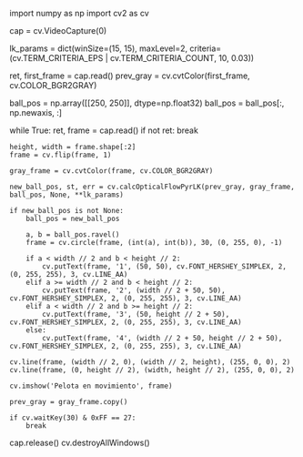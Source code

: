 import numpy as np
import cv2 as cv

cap = cv.VideoCapture(0)

lk_params = dict(winSize=(15, 15), maxLevel=2,
                 criteria=(cv.TERM_CRITERIA_EPS | cv.TERM_CRITERIA_COUNT, 10, 0.03))

ret, first_frame = cap.read()
prev_gray = cv.cvtColor(first_frame, cv.COLOR_BGR2GRAY)

ball_pos = np.array([[250, 250]], dtype=np.float32)
ball_pos = ball_pos[:, np.newaxis, :]

while True:
    ret, frame = cap.read()
    if not ret:
        break

    height, width = frame.shape[:2]
    frame = cv.flip(frame, 1)

    gray_frame = cv.cvtColor(frame, cv.COLOR_BGR2GRAY)

    new_ball_pos, st, err = cv.calcOpticalFlowPyrLK(prev_gray, gray_frame, ball_pos, None, **lk_params)

    if new_ball_pos is not None:
        ball_pos = new_ball_pos

        a, b = ball_pos.ravel()
        frame = cv.circle(frame, (int(a), int(b)), 30, (0, 255, 0), -1)

        if a < width // 2 and b < height // 2:
            cv.putText(frame, '1', (50, 50), cv.FONT_HERSHEY_SIMPLEX, 2, (0, 255, 255), 3, cv.LINE_AA)
        elif a >= width // 2 and b < height // 2:
            cv.putText(frame, '2', (width // 2 + 50, 50), cv.FONT_HERSHEY_SIMPLEX, 2, (0, 255, 255), 3, cv.LINE_AA)
        elif a < width // 2 and b >= height // 2:
            cv.putText(frame, '3', (50, height // 2 + 50), cv.FONT_HERSHEY_SIMPLEX, 2, (0, 255, 255), 3, cv.LINE_AA)
        else:
            cv.putText(frame, '4', (width // 2 + 50, height // 2 + 50), cv.FONT_HERSHEY_SIMPLEX, 2, (0, 255, 255), 3, cv.LINE_AA)

    cv.line(frame, (width // 2, 0), (width // 2, height), (255, 0, 0), 2)
    cv.line(frame, (0, height // 2), (width, height // 2), (255, 0, 0), 2)

    cv.imshow('Pelota en movimiento', frame)

    prev_gray = gray_frame.copy()

    if cv.waitKey(30) & 0xFF == 27:
        break

cap.release()
cv.destroyAllWindows()
